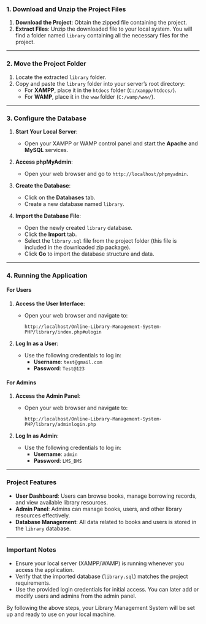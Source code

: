 ### **1. Download and Unzip the Project Files**
1. **Download the Project**: Obtain the zipped file containing the project.
2. **Extract Files**: Unzip the downloaded file to your local system. You will find a folder named `library` containing all the necessary files for the project.

---

### **2. Move the Project Folder**
1. Locate the extracted `library` folder.
2. Copy and paste the `library` folder into your server’s root directory:
   - For **XAMPP**, place it in the `htdocs` folder (`C:/xampp/htdocs/`).
   - For **WAMP**, place it in the `www` folder (`C:/wamp/www/`).

---

### **3. Configure the Database**
1. **Start Your Local Server**:
   - Open your XAMPP or WAMP control panel and start the **Apache** and **MySQL** services.

2. **Access phpMyAdmin**:
   - Open your web browser and go to `http://localhost/phpmyadmin`.

3. **Create the Database**:
   - Click on the **Databases** tab.
   - Create a new database named `library`.

4. **Import the Database File**:
   - Open the newly created `library` database.
   - Click the **Import** tab.
   - Select the `library.sql` file from the project folder (this file is included in the downloaded zip package).
   - Click **Go** to import the database structure and data.

---

### **4. Running the Application**

#### **For Users**
1. **Access the User Interface**:
   - Open your web browser and navigate to:
     ```
     http://localhost/Online-Library-Management-System-PHP/library/index.php#ulogin
     ```

2. **Log In as a User**:
   - Use the following credentials to log in:
     - **Username**: `test@gmail.com`
     - **Password**: `Test@123`

#### **For Admins**
1. **Access the Admin Panel**:
   - Open your web browser and navigate to:
     ```
     http://localhost/Online-Library-Management-System-PHP/library/adminlogin.php
     ```

2. **Log In as Admin**:
   - Use the following credentials to log in:
     - **Username**: `admin`
     - **Password**: `LMS_BMS`

---

### **Project Features**

- **User Dashboard**: Users can browse books, manage borrowing records, and view available library resources.
- **Admin Panel**: Admins can manage books, users, and other library resources effectively.
- **Database Management**: All data related to books and users is stored in the `library` database.

---

### **Important Notes**
- Ensure your local server (XAMPP/WAMP) is running whenever you access the application.
- Verify that the imported database (`library.sql`) matches the project requirements.
- Use the provided login credentials for initial access. You can later add or modify users and admins from the admin panel.

By following the above steps, your Library Management System will be set up and ready to use on your local machine.
